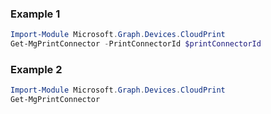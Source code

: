 ### Example 1
``` powershell
Import-Module Microsoft.Graph.Devices.CloudPrint
Get-MgPrintConnector -PrintConnectorId $printConnectorId
```
### Example 2
``` powershell
Import-Module Microsoft.Graph.Devices.CloudPrint
Get-MgPrintConnector
```
